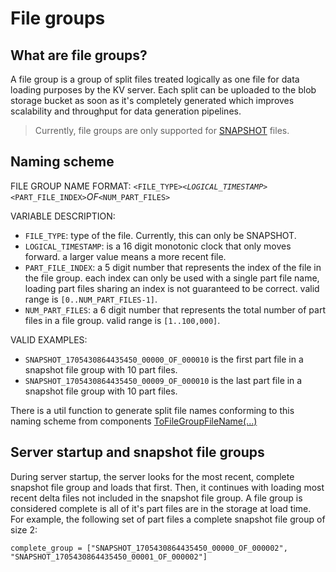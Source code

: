 # File groups

## What are file groups?

A file group is a group of split files treated logically as one file for data loading purposes by
the KV server. Each split can be uploaded to the blob storage bucket as soon as it's completely
generated which improves scalability and throughput for data generation pipelines.

> Currently, file groups are only supported for [SNAPSHOT](loading_data.md#snapshot-files) files.

## Naming scheme

FILE GROUP NAME FORMAT:
`<FILE_TYPE>`_`<LOGICAL_TIMESTAMP>`_`<PART_FILE_INDEX>`_OF_`<NUM_PART_FILES>`

VARIABLE DESCRIPTION:

-   `FILE_TYPE`: type of the file. Currently, this can only be SNAPSHOT.
-   `LOGICAL_TIMESTAMP`: is a 16 digit monotonic clock that only moves forward. a larger value means
    a more recent file.
-   `PART_FILE_INDEX`: a 5 digit number that represents the index of the file in the file group.
    each index can only be used with a single part file name, loading part files sharing an index is
    not guaranteed to be correct. valid range is `[0..NUM_PART_FILES-1]`.
-   `NUM_PART_FILES`: a 6 digit number that represents the total number of part files in a file
    group. valid range is `[1..100,000]`.

VALID EXAMPLES:

-   `SNAPSHOT_1705430864435450_00000_OF_000010` is the first part file in a snapshot file group with
    10 part files.
-   `SNAPSHOT_1705430864435450_00009_OF_000010` is the last part file in a snapshot file group with
    10 part files.

There is a util function to generate split file names conforming to this naming scheme from
components [ToFileGroupFileName(...)](/public/data_loading/filename_utils.h#L67)

## Server startup and snapshot file groups

During server startup, the server looks for the most recent, complete snapshot file group and loads
that first. Then, it continues with loading most recent delta files not included in the snapshot
file group. A file group is considered complete is all of it's part files are in the storage at load
time. For example, the following set of part files a complete snapshot file group of size 2:

`complete_group = ["SNAPSHOT_1705430864435450_00000_OF_000002", "SNAPSHOT_1705430864435450_00001_OF_000002"]`
